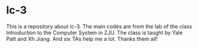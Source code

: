 # lc-3
This is a repository about lc-3.
The main codes are from the lab of the class Introduction to the Computer System in ZJU.
The class is taught by Yale Patt and Xh Jiang.
And six TAs help me a lot.
Thanks them all!
